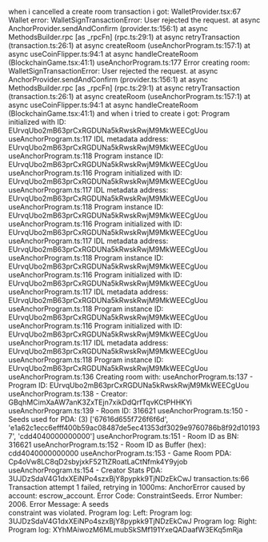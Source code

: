when i cancelled a create room transaction i got: WalletProvider.tsx:67
   Wallet error: WalletSignTransactionError: User rejected the request.
      at async AnchorProvider.sendAndConfirm (provider.ts:156:1)
      at async MethodsBuilder.rpc [as _rpcFn] (rpc.ts:29:1)
      at async retryTransaction (transaction.ts:26:1)
      at async createRoom (useAnchorProgram.ts:157:1)
      at async useCoinFlipper.ts:94:1
      at async handleCreateRoom (BlockchainGame.tsx:41:1)
  useAnchorProgram.ts:177
   Error creating room: WalletSignTransactionError: User rejected the request.
      at async AnchorProvider.sendAndConfirm (provider.ts:156:1)
      at async MethodsBuilder.rpc [as _rpcFn] (rpc.ts:29:1)
      at async retryTransaction (transaction.ts:26:1)
      at async createRoom (useAnchorProgram.ts:157:1)
      at async useCoinFlipper.ts:94:1
      at async handleCreateRoom (BlockchainGame.tsx:41:1)
  and when i tried to create i got: Program initialized with ID:
  EUrvqUbo2mB63prCxRGDUNa5kRwskRwjM9MkWEECgUou
  useAnchorProgram.ts:117 IDL metadata address: EUrvqUbo2mB63prCxRGDUNa5kRwskRwjM9MkWEECgUou
  useAnchorProgram.ts:118 Program instance ID: EUrvqUbo2mB63prCxRGDUNa5kRwskRwjM9MkWEECgUou
  useAnchorProgram.ts:116 Program initialized with ID: EUrvqUbo2mB63prCxRGDUNa5kRwskRwjM9MkWEECgUou  
  useAnchorProgram.ts:117 IDL metadata address: EUrvqUbo2mB63prCxRGDUNa5kRwskRwjM9MkWEECgUou
  useAnchorProgram.ts:118 Program instance ID: EUrvqUbo2mB63prCxRGDUNa5kRwskRwjM9MkWEECgUou
  useAnchorProgram.ts:116 Program initialized with ID: EUrvqUbo2mB63prCxRGDUNa5kRwskRwjM9MkWEECgUou  
  useAnchorProgram.ts:117 IDL metadata address: EUrvqUbo2mB63prCxRGDUNa5kRwskRwjM9MkWEECgUou
  useAnchorProgram.ts:118 Program instance ID: EUrvqUbo2mB63prCxRGDUNa5kRwskRwjM9MkWEECgUou
  useAnchorProgram.ts:116 Program initialized with ID: EUrvqUbo2mB63prCxRGDUNa5kRwskRwjM9MkWEECgUou  
  useAnchorProgram.ts:117 IDL metadata address: EUrvqUbo2mB63prCxRGDUNa5kRwskRwjM9MkWEECgUou
  useAnchorProgram.ts:118 Program instance ID: EUrvqUbo2mB63prCxRGDUNa5kRwskRwjM9MkWEECgUou
  useAnchorProgram.ts:116 Program initialized with ID: EUrvqUbo2mB63prCxRGDUNa5kRwskRwjM9MkWEECgUou  
  useAnchorProgram.ts:117 IDL metadata address: EUrvqUbo2mB63prCxRGDUNa5kRwskRwjM9MkWEECgUou
  useAnchorProgram.ts:118 Program instance ID: EUrvqUbo2mB63prCxRGDUNa5kRwskRwjM9MkWEECgUou
  useAnchorProgram.ts:136 Creating room with:
  useAnchorProgram.ts:137 - Program ID: EUrvqUbo2mB63prCxRGDUNa5kRwskRwjM9MkWEECgUou
  useAnchorProgram.ts:138 - Creator: GBqhMCimXaAW7anK3ZxTEjn7xikDdQrfTqvKCtPHHKYi
  useAnchorProgram.ts:139 - Room ID: 316621
  useAnchorProgram.ts:150 - Seeds used for PDA: (3) ['67616d655f726f6f6d',
  'e1a62c1ecc6efff400b59ac08487de5ec41353df3029e9760786b8f92d101937', 'cdd4040000000000']
  useAnchorProgram.ts:151 - Room ID as BN: 316621
  useAnchorProgram.ts:152 - Room ID as Buffer (hex): cdd4040000000000
  useAnchorProgram.ts:153 - Game Room PDA: Cp4oVw8LC8qD2sbyjxkF52TtZRoatLaCtNfmk4Y9yjob
  useAnchorProgram.ts:154 - Creator Stats PDA: 3UJDzSdaV4G1dxXEiNPo4szxBjY8pypkk9TjNDzEkCwJ
  transaction.ts:66  Transaction attempt 1 failed, retrying in 1000ms: AnchorError caused by
  account: escrow_account. Error Code: ConstraintSeeds. Error Number: 2006. Error Message: A seeds   
  constraint was violated.
  Program log: Left:
  Program log: 3UJDzSdaV4G1dxXEiNPo4szxBjY8pypkk9TjNDzEkCwJ
  Program log: Right:
  Program log: XYhMAiwozM6MLmubSkSMf191YxeQADaafW3EKq5mRja